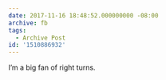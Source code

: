 ```yaml
---
date: 2017-11-16 18:48:52.000000000 -08:00
archive: fb
tags: 
  - Archive Post
id: '1510886932'
---
```


I’m a big fan of right turns.
